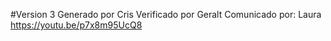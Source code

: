 #Version 3
Generado por Cris
Verificado por Geralt
Comunicado por: Laura   https://youtu.be/p7x8m95UcQ8

